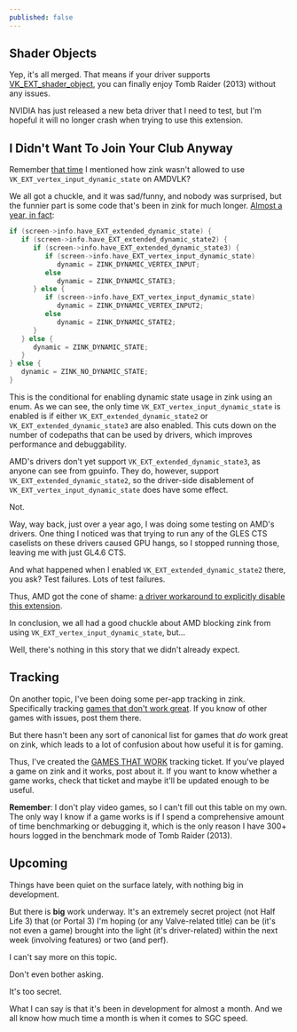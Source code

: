 ```yaml
---
published: false
---
```

## Shader Objects

Yep, it's all merged. That means if your driver supports [VK_EXT_shader_object](http://vulkan.gpuinfo.org/listdevicescoverage.php?extension=VK_EXT_shader_object&platform=linux), you can finally enjoy Tomb Raider (2013) without any issues.

NVIDIA has just released a new beta driver that I need to test, but I'm hopeful it will no longer crash when trying to use this extension.

## I Didn't Want To Join Your Club Anyway
Remember [that time]({{site.url}}/embarrassments) I mentioned how zink wasn't allowed to use `VK_EXT_vertex_input_dynamic_state` on AMDVLK?

We all got a chuckle, and it was sad/funny, and nobody was surprised, but the funnier part is some code that's been in zink for much longer. [Almost a year, in fact](https://gitlab.freedesktop.org/mesa/mesa/-/commit/c7f46d2ad6de5368cdef09e77bba9f4ff59cad76#2e2fa4b83d660e6375d2148e42efc811e59a3451_1113_1125):

```c
if (screen->info.have_EXT_extended_dynamic_state) {
   if (screen->info.have_EXT_extended_dynamic_state2) {
      if (screen->info.have_EXT_extended_dynamic_state3) {
         if (screen->info.have_EXT_vertex_input_dynamic_state)
            dynamic = ZINK_DYNAMIC_VERTEX_INPUT;
         else
            dynamic = ZINK_DYNAMIC_STATE3;
      } else {
         if (screen->info.have_EXT_vertex_input_dynamic_state)
            dynamic = ZINK_DYNAMIC_VERTEX_INPUT2;
         else
            dynamic = ZINK_DYNAMIC_STATE2;
      }
   } else {
      dynamic = ZINK_DYNAMIC_STATE;
   }
} else {
   dynamic = ZINK_NO_DYNAMIC_STATE;
}
```

This is the conditional for enabling dynamic state usage in zink using an enum. As we can see, the only time `VK_EXT_vertex_input_dynamic_state` is enabled is if either `VK_EXT_extended_dynamic_state2` or `VK_EXT_extended_dynamic_state3` are also enabled. This cuts down on the number of codepaths that can be used by drivers, which improves performance and debuggability.

AMD's drivers don't yet support `VK_EXT_extended_dynamic_state3`, as anyone can see from gpuinfo. They do, however, support `VK_EXT_extended_dynamic_state2`, so the driver-side disablement of `VK_EXT_vertex_input_dynamic_state` does have some effect.

Not.

Way, way back, just over a year ago, I was doing some testing on AMD's drivers. One thing I noticed was that trying to run any of the GLES CTS caselists on these drivers caused GPU hangs, so I stopped running those, leaving me with just GL4.6 CTS.

And what happened when I enabled `VK_EXT_extended_dynamic_state2` there, you ask? Test failures. Lots of test failures.

Thus, AMD got the cone of shame: [a driver workaround to explicitly disable this extension](https://gitlab.freedesktop.org/mesa/mesa/-/commit/c7122814c5d2a9a547a2300bcd861415b82690d3).

In conclusion, we all had a good chuckle about AMD blocking zink from using `VK_EXT_vertex_input_dynamic_state`, but...

Well, there's nothing in this story that we didn't already expect.

## Tracking
On another topic, I've been doing some per-app tracking in zink. Specifically tracking [games that don't work great](https://gitlab.freedesktop.org/mesa/mesa/-/issues/8223). If you know of other games with issues, post them there.

But there hasn't been any sort of canonical list for games that *do* work great on zink, which leads to a lot of confusion about how useful it is for gaming.

Thus, I've created the [GAMES THAT WORK](https://gitlab.freedesktop.org/mesa/mesa/-/issues/8930) tracking ticket. If you've played a game on zink and it works, post about it. If you want to know whether a game works, check that ticket and maybe it'll be updated enough to be useful.

**Remember**: I don't play video games, so I can't fill out this table on my own. The only way I know if a game works is if I spend a comprehensive amount of time benchmarking or debugging it, which is the only reason I have 300+ hours logged in the benchmark mode of Tomb Raider (2013).

## Upcoming
Things have been quiet on the surface lately, with nothing big in development.

But there is **big** work underway. It's an extremely secret project (not Half Life 3) that (or Portal 3) I'm hoping (or any Valve-related title) can be (it's not even a game) brought into the light (it's driver-related) within the next week (involving features) or two (and perf).

I can't say more on this topic.

Don't even bother asking.

It's too secret.

What I can say is that it's been in development for almost a month. And we all know how much time a month is when it comes to SGC speed.